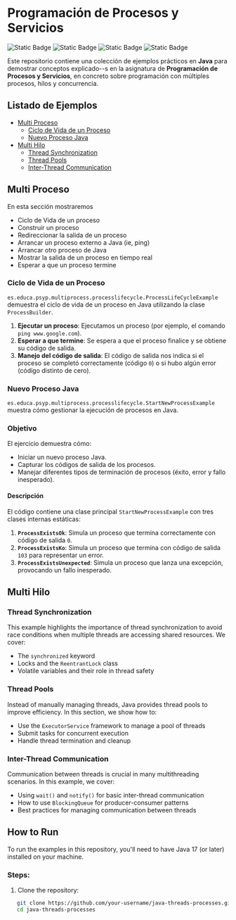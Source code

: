 # Programación de Procesos y Servicios

![Static Badge](https://img.shields.io/badge/date-2024-orange)
![Static Badge](https://img.shields.io/badge/FP-DAM2-white)
![Static Badge](https://img.shields.io/badge/asignatura-PSYP-white)
![Static Badge](https://img.shields.io/badge/java-23-blue)

Este repositorio contiene una colección de ejemplos prácticos en **Java** para demostrar conceptos explicado--s en la asignatura de **Programación de Procesos y Servicios**, en concreto sobre programación con múltiples procesos, hilos y concurrencia.

## Listado de Ejemplos

- [Multi Proceso](#multi-proceso)
  - [Ciclo de Vida de un Proceso](#ciclo-de-vida-de-un-proceso)
  - [Nuevo Proceso Java](#nuevo-proceso-java)
- [Multi Hilo](#multi-hilo)
  - [Thread Synchronization](#thread-synchronization)
  - [Thread Pools](#thread-pools)
  - [Inter-Thread Communication](#inter-thread-communication)

## Multi Proceso

En esta sección mostraremos
- Ciclo de Vida de un proceso
- Construir un proceso
- Redireccionar la salida de un proceso
- Arrancar un proceso externo a Java (ie, ping)
- Arrancar otro proceso de Java
- Mostrar la salida de un proceso en tiempo real
- Esperar a que un proceso termine

### Ciclo de Vida de un Proceso

`es.educa.psyp.multiprocess.processlifecycle.ProcessLifeCycleExample` demuestra el ciclo de vida de un proceso en Java utilizando la clase `ProcessBuilder`.

1. **Ejecutar un proceso**: Ejecutamos un proceso (por ejemplo, el comando `ping www.google.com`).
2. **Esperar a que termine**: Se espera a que el proceso finalice y se obtiene su código de salida.
3. **Manejo del código de salida**: El código de salida nos indica si el proceso se completó correctamente (código `0`) o si hubo algún error (código distinto de cero).

### Nuevo Proceso Java

`es.educa.psyp.multiprocess.processlifecycle.StartNewProcessExample` muestra cómo gestionar la ejecución de procesos en Java.

### Objetivo

El ejercicio demuestra cómo:
- Iniciar un nuevo proceso Java.
- Capturar los códigos de salida de los procesos.
- Manejar diferentes tipos de terminación de procesos (éxito, error y fallo inesperado).

#### Descripción

El código contiene una clase principal `StartNewProcessExample` con tres clases internas estáticas:
1. **`ProcessExistsOk`**: Simula un proceso que termina correctamente con código de salida `0`.
2. **`ProcessExistsKo`**: Simula un proceso que termina con código de salida `103` para representar un error.
3. **`ProcessExistsUnexpected`**: Simula un proceso que lanza una excepción, provocando un fallo inesperado.

## Multi Hilo

### Thread Synchronization
This example highlights the importance of thread synchronization to avoid race conditions when multiple threads are accessing shared resources. We cover:
- The `synchronized` keyword
- Locks and the `ReentrantLock` class
- Volatile variables and their role in thread safety

### Thread Pools
Instead of manually managing threads, Java provides thread pools to improve efficiency. In this section, we show how to:
- Use the `ExecutorService` framework to manage a pool of threads
- Submit tasks for concurrent execution
- Handle thread termination and cleanup

### Inter-Thread Communication
Communication between threads is crucial in many multithreading scenarios. In this example, we cover:
- Using `wait()` and `notify()` for basic inter-thread communication
- How to use `BlockingQueue` for producer-consumer patterns
- Best practices for managing communication between threads

## How to Run

To run the examples in this repository, you'll need to have Java 17 (or later) installed on your machine.

### Steps:
1. Clone the repository:
```bash
   git clone https://github.com/your-username/java-threads-processes.git
   cd java-threads-processes
```